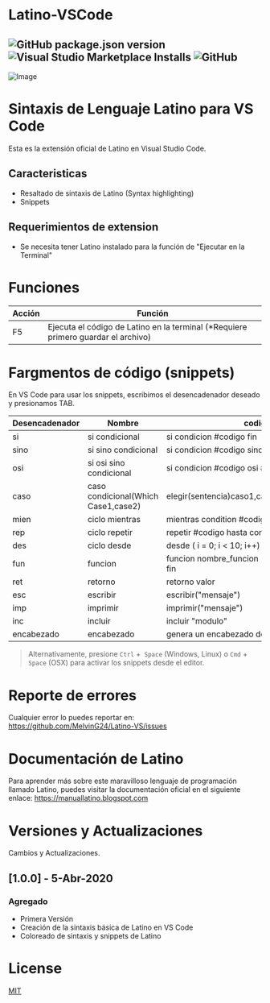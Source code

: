 # Latino-VSCode
![GitHub package.json version](https://img.shields.io/github/package-json/v/melving24/latino-vscode)
![Visual Studio Marketplace Installs](https://img.shields.io/visual-studio-marketplace/i/MelvinGuerrero.latino-vscode)
![GitHub](https://img.shields.io/github/license/melving24/latino-vscode)
---
![Image](https://github.com/MelvinG24/Latino-VSCode/blob/master/.reademe/Latino-VSCodeInstall.gif?raw=true)

# Sintaxis de Lenguaje Latino para VS Code
Esta es la extensión oficial de Latino en Visual Studio Code.

## Caracteristicas
* Resaltado de sintaxis de Latino (Syntax highlighting)
* Snippets

## Requerimientos de extension
* Se necesita tener Latino instalado para la función de "Ejecutar en la Terminal"

# Funciones
| Acción         | Función                                                                                   |
|----------------|-------------------------------------------------------------------------------------------|
| F5             | Ejecuta el código de Latino en la terminal (*Requiere primero guardar el archivo)         |


# Fargmentos de código (snippets)
En VS Code para usar los snippets, escribimos el desencadenador deseado y presionamos TAB.

| Desencadenador | Nombre                                  | codigo                                          |
|----------------|-----------------------------------------|-------------------------------------------------|
| si             | si condicional                          | si condicion #codigo fin                        |
| sino           | si sino condicional                     | si condicion #codigo sino #codigo fin           |
| osi            | si osi sino condicional                 | si condicion #codigo osi #codigo #sino #codigo  |
| caso           | caso condicional(Which Case1,case2)     | elegir(sentencia)caso1,caso2,caso3,defento,fin  |
| mien           | ciclo mientras                          | mientras condition #codigo fin                  |
| rep            | ciclo repetir                           | repetir #codigo hasta condicion                 |
| des            | ciclo desde                             | desde ( i = 0; i < 10; i++) #codigo fin         |
| fun            | funcion                                 | funcion nombre_funcion (argumentos) #codigo fin |
| ret            | retorno                                 | retorno valor                                   |
| esc            | escribir                                | escribir("mensaje")                             |
| imp            | imprimir                                | imprimir("mensaje")                             |
| inc            | incluir                                 | incluir "modulo"                                |
| encabezado     | encabezado                              | genera un encabezado de código comentado                               |

>Alternativamente, presione `Ctrl` +` Space` (Windows, Linux) o `Cmd` +` Space` (OSX) para activar los snippets desde el editor.

# Reporte de errores
Cualquier error lo puedes reportar en: https://github.com/MelvinG24/Latino-VS/issues

# Documentación de Latino
Para aprender más sobre este maravilloso lenguaje de programación llamado Latino, puedes visitar la documentación oficial en el siguiente enlace: https://manuallatino.blogspot.com

# Versiones y Actualizaciones
Cambios y Actualizaciones.

## [1.0.0] - 5-Abr-2020
### Agregado
- Primera Versión
- Creación de la sintaxis básica de Latino en VS Code
- Coloreado de sintaxis y snippets de Latino

# License
[MIT](https://github.com/MelvinG24/Latino-VSCode/blob/master/LICENSE)